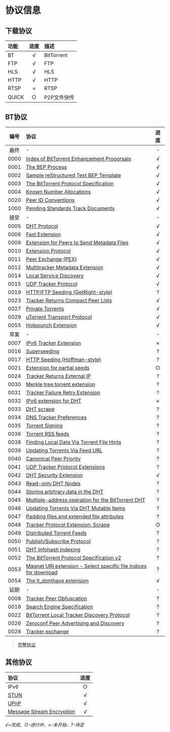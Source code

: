 # 协议信息

## 下载协议

|功能|进度|描述|
|:--|:--:|:--|
|BT|√|BitTorrent|
|FTP|√|FTP|
|HLS|√|HLS|
|HTTP|√|HTTP|
|RTSP|×|RTSP|
|QUICK|○|P2P文件快传|

## BT协议

|编号|协议|进度|
|:--:|:--|:--:|
|最终|-|-|
|0000|[Index of BitTorrent Enhancement Proporsals](http://www.bittorrent.org/beps/bep_0000.html)|√|
|0001|[The BEP Process](http://www.bittorrent.org/beps/bep_0001.html)|√|
|0002|[Sample reStructured Text BEP Template](http://www.bittorrent.org/beps/bep_0002.html)|√|
|0003|[The BitTorrent Protocol Specification](http://www.bittorrent.org/beps/bep_0003.html)|√|
|0004|[Known Number Allocations](http://www.bittorrent.org/beps/bep_0004.html)|√|
|0020|[Peer ID Conventions](http://www.bittorrent.org/beps/bep_0020.html)|√|
|1000|[Pending Standards Track Documents](http://www.bittorrent.org/beps/bep_1000.html)|√|
|接受|-|-|
|0005|[DHT Protocol](http://www.bittorrent.org/beps/bep_0005.html)|√|
|0006|[Fast Extension](http://www.bittorrent.org/beps/bep_0006.html)|√|
|0009|[Extension for Peers to Send Metadata Files](http://www.bittorrent.org/beps/bep_0009.html)|√|
|0010|[Extension Protocol](http://www.bittorrent.org/beps/bep_0010.html)|√|
|0011|[Peer Exchange (PEX)](http://www.bittorrent.org/beps/bep_0011.html)|√|
|0012|[Multitracker Metadata Extension](http://www.bittorrent.org/beps/bep_0012.html)|√|
|0014|[Local Service Discovery](http://www.bittorrent.org/beps/bep_0014.html)|√|
|0015|[UDP Tracker Protocol](http://www.bittorrent.org/beps/bep_0015.html)|√|
|0019|[HTTP/FTP Seeding (GetRight-style)](http://www.bittorrent.org/beps/bep_0019.html)|?|
|0023|[Tracker Returns Compact Peer Lists](http://www.bittorrent.org/beps/bep_0023.html)|√|
|0027|[Private Torrents](http://www.bittorrent.org/beps/bep_0027.html)|√|
|0029|[uTorrent Transport Protocol](http://www.bittorrent.org/beps/bep_0029.html)|√|
|0055|[Holepunch Extension](http://www.bittorrent.org/beps/bep_0055.html)|√|
|草案|-|-|
|0007|[IPv6 Tracker Extension](http://www.bittorrent.org/beps/bep_0007.html)|×|
|0016|[Superseeding](http://www.bittorrent.org/beps/bep_0016.html)|?|
|0017|[HTTP Seeding (Hoffman-style)](http://www.bittorrent.org/beps/bep_0017.html)|?|
|0021|[Extension for partial seeds](http://www.bittorrent.org/beps/bep_0021.html)|○|
|0024|[Tracker Returns External IP](http://www.bittorrent.org/beps/bep_0024.html)|?|
|0030|[Merkle tree torrent extension](http://www.bittorrent.org/beps/bep_0030.html)|?|
|0031|[Tracker Failure Retry Extension](http://www.bittorrent.org/beps/bep_0031.html)|?|
|0032|[IPv6 extension for DHT](http://www.bittorrent.org/beps/bep_0032.html)|×|
|0033|[DHT scrape](http://www.bittorrent.org/beps/bep_0033.html)|?|
|0034|[DNS Tracker Preferences](http://www.bittorrent.org/beps/bep_0034.html)|?|
|0035|[Torrent Signing](http://www.bittorrent.org/beps/bep_0035.html)|?|
|0036|[Torrent RSS feeds](http://www.bittorrent.org/beps/bep_0036.html)|?|
|0038|[Finding Local Data Via Torrent File Hints](http://www.bittorrent.org/beps/bep_0038.html)|?|
|0039|[Updating Torrents Via Feed URL](http://www.bittorrent.org/beps/bep_0039.html)|?|
|0040|[	Canonical Peer Priority](http://www.bittorrent.org/beps/bep_0040.html)|?|
|0041|[UDP Tracker Protocol Extensions](http://www.bittorrent.org/beps/bep_0041.html)|?|
|0042|[DHT Security Extension](http://www.bittorrent.org/beps/bep_0042.html)|√|
|0043|[Read-only DHT Nodes](http://www.bittorrent.org/beps/bep_0043.html)|?|
|0044|[Storing arbitrary data in the DHT](http://www.bittorrent.org/beps/bep_0044.html)|?|
|0045|[Multiple-address operation for the BitTorrent DHT](http://www.bittorrent.org/beps/bep_0045.html)|?|
|0046|[Updating Torrents Via DHT Mutable Items](http://www.bittorrent.org/beps/bep_0046.html)|?|
|0047|[Padding files and extended file attributes](http://www.bittorrent.org/beps/bep_0047.html)|?|
|0048|[Tracker Protocol Extension: Scrape](http://www.bittorrent.org/beps/bep_0048.html)|○|
|0049|[Distributed Torrent Feeds](http://www.bittorrent.org/beps/bep_0049.html)|?|
|0050|[Publish/Subscribe Protocol](http://www.bittorrent.org/beps/bep_0050.html)|?|
|0051|[DHT Infohash Indexing](http://www.bittorrent.org/beps/bep_0051.html)|?|
|0052|[The BitTorrent Protocol Specification v2](http://www.bittorrent.org/beps/bep_0052.html)|?|
|0053|[Magnet URI extension - Select specific file indices for download](http://www.bittorrent.org/beps/bep_0053.html)|?|
|0054|[The lt_donthave extension](http://www.bittorrent.org/beps/bep_0054.html)|√|
|延期|-|-|
|0008|[Tracker Peer Obfuscation](http://www.bittorrent.org/beps/bep_0008.html)|?|
|0018|[Search Engine Specification](http://www.bittorrent.org/beps/bep_0018.html)|?|
|0022|[BitTorrent Local Tracker Discovery Protocol](http://www.bittorrent.org/beps/bep_0022.html)|?|
|0026|[Zeroconf Peer Advertising and Discovery](http://www.bittorrent.org/beps/bep_0026.html)|?|
|0028|[Tracker exchange](http://www.bittorrent.org/beps/bep_0028.html)|?|

> [完整协议](http://www.bittorrent.org/beps/bep_0000.html)

## 其他协议

|协议|进度|
|:--|:--:|
|IPv6|○|
|[STUN](https://www.rfc-editor.org/rfc/rfc5389.txt)|√|
|[UPnP](http://upnp.org/specs/arch/UPnP-arch-DeviceArchitecture-v1.0.pdf)|√|
|[Message Stream Encryption](https://wiki.vuze.com/w/Message_Stream_Encryption)|√|

*√=完成、○-进行中、×-未开始、?-待定*
